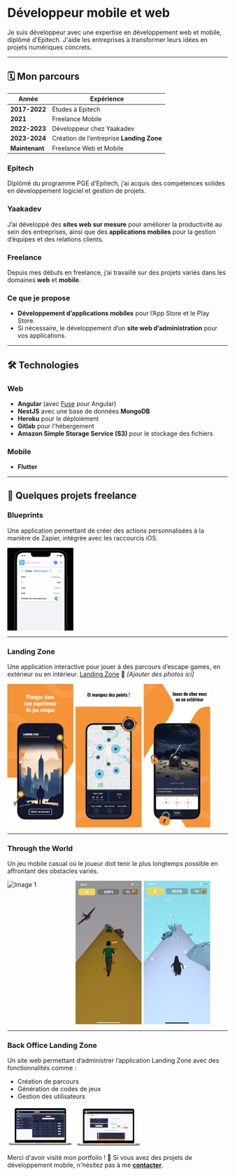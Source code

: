 # Développeur mobile et web

Je suis développeur avec une expertise en développement web et mobile, diplômé d'Epitech. J'aide les entreprises à transformer leurs idées en projets numériques concrets.

---

## 🗓️ Mon parcours

| Année          | Expérience                                |
| -------------- | ----------------------------------------- |
| **2017-2022**  | Études à Epitech                          |
| **2021**       | Freelance Mobile                          |
| **2022-2023**  | Développeur chez Yaakadev                 |
| **2023-2024**  | Création de l’entreprise **Landing Zone** |
| **Maintenant** | Freelance Web et Mobile                   |

### **Epitech**

Diplômé du programme PGE d’Epitech, j’ai acquis des compétences solides en développement logiciel et gestion de projets.

### **Yaakadev**

J’ai développé des **sites web sur mesure** pour améliorer la productivité au sein des entreprises, ainsi que des **applications mobiles** pour la gestion d’équipes et des relations clients.

### **Freelance**

Depuis mes débuts en freelance, j’ai travaillé sur des projets variés dans les domaines **web** et **mobile**.

### **Ce que je propose**

- **Développement d’applications mobiles** pour l’App Store et le Play Store.
- Si nécessaire, le développement d’un **site web d’administration** pour vos applications.

---

## 🛠️ Technologies

### **Web**

- **Angular** (avec [Fuse](https://angular-material.fusetheme.com/dashboards/project) pour Angular)
- **NestJS** avec une base de données **MongoDB**
- **Heroku** pour le déploiement
- **Gitlab** pour l'hébergement
- **Amazon Simple Storage Service (S3)** pour le stockage des fichiers

### **Mobile**

- **Flutter**

---

## 💼 Quelques projets freelance

### **Blueprints**

Une application permettant de créer des actions personnalisées à la manière de Zapier, intégrée avec les raccourcis iOS.

<div style="display: flex; overflow-x: auto; gap: 5px;">
  <img src="assets/imgs/bp.png" alt="Image 1" style="width: 30%; height: auto;">
</div>

---

### **Landing Zone**

Une application interactive pour jouer à des parcours d’escape games, en extérieur ou en intérieur.
[Landing Zone](https://landingzone.app/)
📸 _[Ajouter des photos ici]_

<div style="display: flex; overflow-x: auto; gap: 5px;">
  <img src="assets/imgs/lz1.png" alt="Image 1" style="width: 30%; height: auto;">
  <img src="assets/imgs/lz2.png" alt="Image 2" style="width: 30%; height: auto;">
  <img src="assets/imgs/lz3.png" alt="Image 3" style="width: 30%; height: auto;">
</div>

---

### **Through the World**

Un jeu mobile casual où le joueur doit tenir le plus longtemps possible en affrontant des obstacles variés.

<div style="display: flex; overflow-x: auto; gap: 5px;">
  <img src="assets/imgs/ttw1.png" alt="Image 1" style="width: 30%; height: auto;">
  <img src="assets/imgs/ttw2.png" alt="Image 2" style="width: 30%; height: auto;">
  <img src="assets/imgs/ttw3.png" alt="Image 3" style="width: 30%; height: auto;">
</div>

---

### **Back Office Landing Zone**

Un site web permettant d’administrer l’application Landing Zone avec des fonctionnalités comme :

- Création de parcours
- Génération de codes de jeux
- Gestion des utilisateurs

<div style="display: flex; overflow-x: auto; gap: 5px;">
  <img src="assets/imgs/lzback1.png" alt="Image 1" style="width: 30%; height: auto;">
  <img src="assets/imgs/lzback2.png" alt="Image 2" style="width: 30%; height: auto;">
</div>

Merci d'avoir visité mon portfolio ! 🚀 Si vous avez des projets de développement mobile, n'hésitez pas à me **[contacter](mailto:enki.corb@gmail.com)**.

